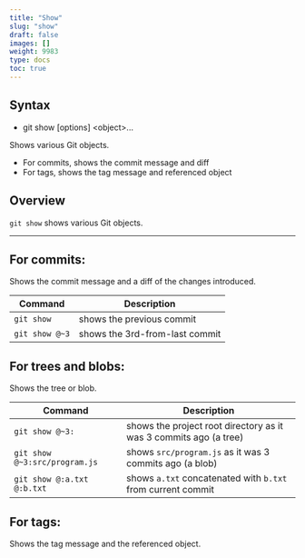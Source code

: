 ```yaml
---
title: "Show"
slug: "show"
draft: false
images: []
weight: 9983
type: docs
toc: true
---
```


## Syntax
 - git show [options] \<object>...

Shows various Git objects.

 - For commits, shows the commit message and diff
 - For tags, shows the tag message and referenced object

## Overview
 `git show` shows various Git objects.
<hr>

## For commits:
Shows the commit message and a diff of the changes introduced.

| Command                          | Description |
| -------------------------------- | ----------- |
| `git show`                       | shows the previous commit
| `git show @~3`                   | shows the 3rd-from-last commit

## For trees and blobs:
Shows the tree or blob.

| Command                          | Description |
| -------------------------------- | ----------- |
| `git show @~3:`    | shows the project root directory as it was 3 commits ago (a tree)
| `git show @~3:src/program.js`    | shows `src/program.js` as it was 3 commits ago (a blob)
| `git show @:a.txt @:b.txt`       | shows `a.txt` concatenated with `b.txt` from current commit

## For tags:
Shows the tag message and the referenced object.

